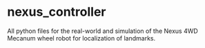 # nexus_controller
All python files for the real-world and simulation of the Nexus 4WD Mecanum wheel robot for localization of landmarks.
